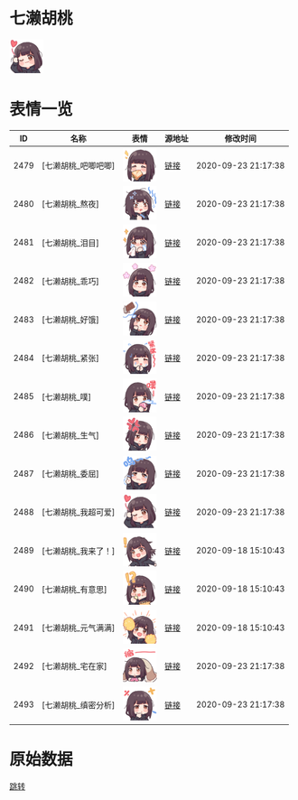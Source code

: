# 七濑胡桃

<img src="./cover.png" height="60" alt="cover" />

# 表情一览

|ID|名称|表情|源地址|修改时间|
|----|----|----|----|----|
|2479|[七濑胡桃_吧唧吧唧]|<img src="./pic/002479_%5B七濑胡桃_吧唧吧唧%5D.png" height="60" alt="吧唧吧唧"/>|[链接](http://i0.hdslb.com/bfs/emote/f546bd678e03bd8e6c69cfdd261371f1d92b4af0.png)|2020-09-23 21:17:38|
|2480|[七濑胡桃_熬夜]|<img src="./pic/002480_%5B七濑胡桃_熬夜%5D.png" height="60" alt="熬夜"/>|[链接](http://i0.hdslb.com/bfs/emote/6644424251c41faa839baea017b3fe0883403a5f.png)|2020-09-23 21:17:38|
|2481|[七濑胡桃_泪目]|<img src="./pic/002481_%5B七濑胡桃_泪目%5D.png" height="60" alt="泪目"/>|[链接](http://i0.hdslb.com/bfs/emote/5db71ee743192636e00ee9e047871660bdf7024d.png)|2020-09-23 21:17:38|
|2482|[七濑胡桃_乖巧]|<img src="./pic/002482_%5B七濑胡桃_乖巧%5D.png" height="60" alt="乖巧"/>|[链接](http://i0.hdslb.com/bfs/emote/cdab66521518433e51b45584ac91a9f62861d237.png)|2020-09-23 21:17:38|
|2483|[七濑胡桃_好饿]|<img src="./pic/002483_%5B七濑胡桃_好饿%5D.png" height="60" alt="好饿"/>|[链接](http://i0.hdslb.com/bfs/emote/7b45cfb0165d6a00bd70d97c3c7b4c37255812d5.png)|2020-09-23 21:17:38|
|2484|[七濑胡桃_紧张]|<img src="./pic/002484_%5B七濑胡桃_紧张%5D.png" height="60" alt="紧张"/>|[链接](http://i0.hdslb.com/bfs/emote/00e4a030c5ccb3bf037030c184c2e311ef2d5046.png)|2020-09-23 21:17:38|
|2485|[七濑胡桃_噗]|<img src="./pic/002485_%5B七濑胡桃_噗%5D.png" height="60" alt="噗"/>|[链接](http://i0.hdslb.com/bfs/emote/561eeb8bb8c856f9aea90045325536485a976b54.png)|2020-09-23 21:17:38|
|2486|[七濑胡桃_生气]|<img src="./pic/002486_%5B七濑胡桃_生气%5D.png" height="60" alt="生气"/>|[链接](http://i0.hdslb.com/bfs/emote/263a846ba5b0bc833b4a72a181cc6c458d1cf9e2.png)|2020-09-23 21:17:38|
|2487|[七濑胡桃_委屈]|<img src="./pic/002487_%5B七濑胡桃_委屈%5D.png" height="60" alt="委屈"/>|[链接](http://i0.hdslb.com/bfs/emote/edcbaf329f7b871895676991383dcaaa0b4e6d29.png)|2020-09-23 21:17:38|
|2488|[七濑胡桃_我超可爱]|<img src="./pic/002488_%5B七濑胡桃_我超可爱%5D.png" height="60" alt="我超可爱"/>|[链接](http://i0.hdslb.com/bfs/emote/3aa314c3ad7f34aa7ed51bf1db7e7f9d3f25183c.png)|2020-09-23 21:17:38|
|2489|[七濑胡桃_我来了！]|<img src="./pic/002489_%5B七濑胡桃_我来了！%5D.png" height="60" alt="我来了！"/>|[链接](http://i0.hdslb.com/bfs/emote/bdc3d96e293d60de32697d24a104d6b6c9b367bf.png)|2020-09-18 15:10:43|
|2490|[七濑胡桃_有意思]|<img src="./pic/002490_%5B七濑胡桃_有意思%5D.png" height="60" alt="有意思"/>|[链接](http://i0.hdslb.com/bfs/emote/e4a37733718d034ad7fcf10d1d4c3ec5e27df951.png)|2020-09-18 15:10:43|
|2491|[七濑胡桃_元气满满]|<img src="./pic/002491_%5B七濑胡桃_元气满满%5D.png" height="60" alt="元气满满"/>|[链接](http://i0.hdslb.com/bfs/emote/fc0f26bbb665e517d7a7d56633a782277eeb6040.png)|2020-09-18 15:10:43|
|2492|[七濑胡桃_宅在家]|<img src="./pic/002492_%5B七濑胡桃_宅在家%5D.png" height="60" alt="宅在家"/>|[链接](http://i0.hdslb.com/bfs/emote/459c64c353998240801306404cc14bfa50dadb4f.png)|2020-09-23 21:17:38|
|2493|[七濑胡桃_缜密分析]|<img src="./pic/002493_%5B七濑胡桃_缜密分析%5D.png" height="60" alt="缜密分析"/>|[链接](http://i0.hdslb.com/bfs/emote/3df7be1c576b8f59399f4d6a8d60967e4a9aeb68.png)|2020-09-23 21:17:38|

# 原始数据

[跳转](./raw.json)

